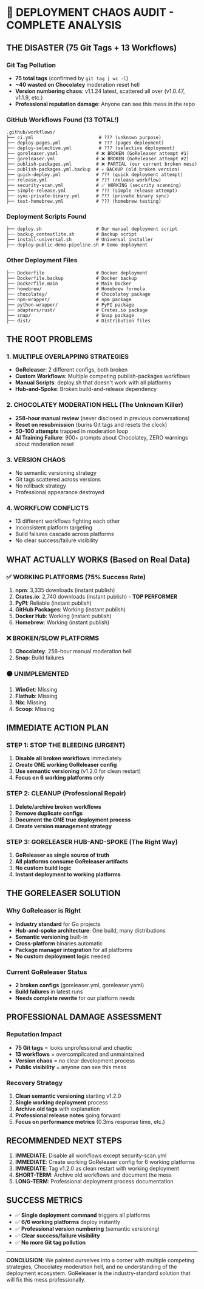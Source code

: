 # 🚨 DEPLOYMENT CHAOS AUDIT - COMPLETE ANALYSIS

## THE DISASTER (75 Git Tags + 13 Workflows)

### **Git Tag Pollution**
- **75 total tags** (confirmed by `git tag | wc -l`)
- **~40 wasted on Chocolatey** moderation reset hell
- **Version numbering chaos**: v1.1.24 latest, scattered all over (v1.0.47, v1.1.9, etc.)
- **Professional reputation damage**: Anyone can see this mess in the repo

### **GitHub Workflows Found (13 TOTAL!)**
```
.github/workflows/
├── ci.yml                        # ??? (unknown purpose)
├── deploy-pages.yml              # ??? (pages deployment)
├── deploy-selective.yml          # ??? (selective deployment)
├── goreleaser.yaml              # ❌ BROKEN (GoReleaser attempt #1)
├── goreleaser.yml               # ❌ BROKEN (GoReleaser attempt #2) 
├── publish-packages.yml         # ❌ PARTIAL (our current broken mess)
├── publish-packages.yml.backup  # 💀 BACKUP (old broken version)
├── quick-deploy.yml             # ??? (quick deployment attempt)
├── release.yml                  # ??? (release workflow)
├── security-scan.yml            # ✅ WORKING (security scanning)
├── simple-release.yml           # ??? (simple release attempt)
├── sync-private-binary.yml      # ??? (private binary sync)
├── test-homebrew.yml            # ??? (homebrew testing)
```

### **Deployment Scripts Found**
```
├── deploy.sh                    # Our manual deployment script
├── backup_contextlite.sh        # Backup script
├── install-universal.sh         # Universal installer
├── deploy-public-demo-pipeline.sh # Demo deployment
```

### **Other Deployment Files**
```
├── Dockerfile                   # Docker deployment
├── Dockerfile.backup            # Docker backup
├── Dockerfile.main              # Main Docker
├── homebrew/                    # Homebrew formula
├── chocolatey/                  # Chocolatey package
├── npm-wrapper/                 # npm package
├── python-wrapper/              # PyPI package
├── adapters/rust/               # Crates.io package
├── snap/                        # Snap package
├── dist/                        # Distribution files
```

## THE ROOT PROBLEMS

### 1. **MULTIPLE OVERLAPPING STRATEGIES**
- **GoReleaser**: 2 different configs, both broken
- **Custom Workflows**: Multiple competing publish-packages workflows
- **Manual Scripts**: deploy.sh that doesn't work with all platforms
- **Hub-and-Spoke**: Broken build-and-release dependency

### 2. **CHOCOLATEY MODERATION HELL** (The Unknown Killer)
- **258-hour manual review** (never disclosed in previous conversations)
- **Reset on resubmission** (burns Git tags and resets the clock)
- **50-100 attempts** trapped in moderation loop
- **AI Training Failure**: 900+ prompts about Chocolatey, ZERO warnings about moderation reset

### 3. **VERSION CHAOS**
- No semantic versioning strategy
- Git tags scattered across versions
- No rollback strategy
- Professional appearance destroyed

### 4. **WORKFLOW CONFLICTS**
- 13 different workflows fighting each other
- Inconsistent platform targeting
- Build failures cascade across platforms
- No clear success/failure visibility

## WHAT ACTUALLY WORKS (Based on Real Data)

### ✅ **WORKING PLATFORMS** (75% Success Rate)
1. **npm**: 3,335 downloads (instant publish)
2. **Crates.io**: 2,740 downloads (instant publish) - **TOP PERFORMER**
3. **PyPI**: Reliable (instant publish)
4. **GitHub Packages**: Working (instant publish)
5. **Docker Hub**: Working (instant publish) 
6. **Homebrew**: Working (instant publish)

### ❌ **BROKEN/SLOW PLATFORMS**
1. **Chocolatey**: 258-hour manual moderation hell
2. **Snap**: Build failures

### ⚫ **UNIMPLEMENTED**
1. **WinGet**: Missing
2. **Flathub**: Missing  
3. **Nix**: Missing
4. **Scoop**: Missing

## IMMEDIATE ACTION PLAN

### **STEP 1: STOP THE BLEEDING (URGENT)**
1. **Disable all broken workflows** immediately
2. **Create ONE working GoReleaser config** 
3. **Use semantic versioning** (v1.2.0 for clean restart)
4. **Focus on 6 working platforms** only

### **STEP 2: CLEANUP (Professional Repair)**
1. **Delete/archive broken workflows**
2. **Remove duplicate configs**
3. **Document the ONE true deployment process**
4. **Create version management strategy**

### **STEP 3: GORELEASER HUB-AND-SPOKE** (The Right Way)
1. **GoReleaser as single source of truth**
2. **All platforms consume GoReleaser artifacts**
3. **No custom build logic**
4. **Instant deployment to working platforms**

## THE GORELEASER SOLUTION

### **Why GoReleaser is Right**
- **Industry standard** for Go projects
- **Hub-and-spoke architecture**: One build, many distributions
- **Semantic versioning** built-in
- **Cross-platform** binaries automatic
- **Package manager integration** for all platforms
- **No custom deployment logic** needed

### **Current GoReleaser Status**
- **2 broken configs** (goreleaser.yml, goreleaser.yaml)
- **Build failures** in latest runs
- **Needs complete rewrite** for our platform needs

## PROFESSIONAL DAMAGE ASSESSMENT

### **Reputation Impact**
- **75 Git tags** = looks unprofessional and chaotic
- **13 workflows** = overcomplicated and unmaintained
- **Version chaos** = no clear development process
- **Public visibility** = anyone can see this mess

### **Recovery Strategy**
1. **Clean semantic versioning** starting v1.2.0
2. **Single working deployment** process
3. **Archive old tags** with explanation
4. **Professional release notes** going forward
5. **Focus on performance metrics** (0.3ms response time, etc.)

## RECOMMENDED NEXT STEPS

1. **IMMEDIATE**: Disable all workflows except security-scan.yml
2. **IMMEDIATE**: Create working GoReleaser config for 6 working platforms
3. **IMMEDIATE**: Tag v1.2.0 as clean restart with working deployment
4. **SHORT-TERM**: Archive old workflows and document the mess
5. **LONG-TERM**: Professional deployment process documentation

## SUCCESS METRICS
- ✅ **Single deployment command** triggers all platforms
- ✅ **6/6 working platforms** deploy instantly  
- ✅ **Professional version numbering** (semantic versioning)
- ✅ **Clear success/failure visibility**
- ✅ **No more Git tag pollution**

---

**CONCLUSION**: We painted ourselves into a corner with multiple competing strategies, Chocolatey moderation hell, and no understanding of the deployment ecosystem. GoReleaser is the industry-standard solution that will fix this mess professionally.
